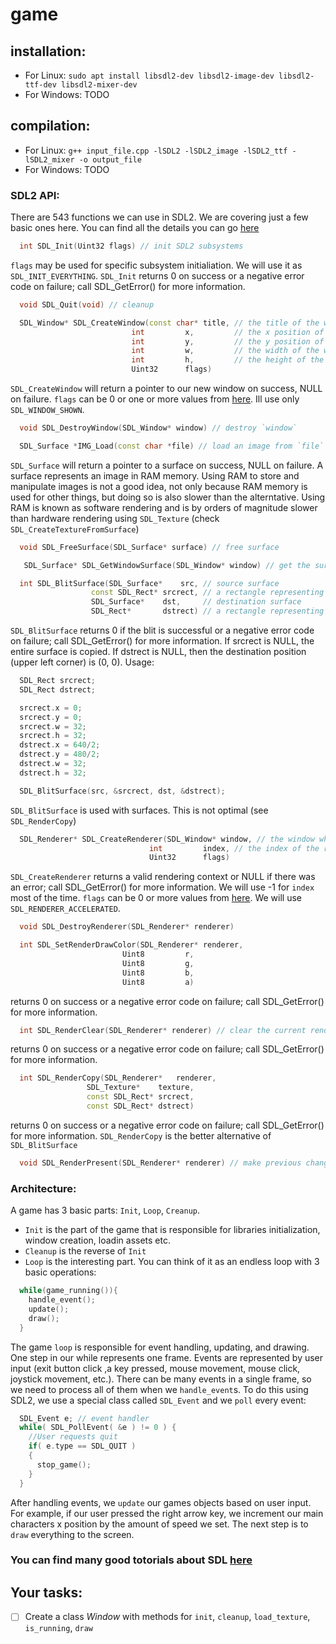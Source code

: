 # game

## installation:
  * For Linux: `sudo apt install libsdl2-dev libsdl2-image-dev libsdl2-ttf-dev libsdl2-mixer-dev`
  * For Windows: TODO
  
## compilation:
  * For Linux: `g++ input_file.cpp -lSDL2 -lSDL2_image -lSDL2_ttf -lSDL2_mixer -o output_file`
  * For Windows: TODO
  
### SDL2 API:
  There are 543 functions we can use in SDL2. We are covering just a few basic ones here. You can find all the details you can go [here](https://wiki.libsdl.org/APIByCategory)
  
  ```C++
    int SDL_Init(Uint32 flags) // init SDL2 subsystems
  ```
  `flags` may be used for specific subsystem initialiation. We will use it as `SDL_INIT_EVERYTHING`.
  `SDL_Init` returns 0 on success or a negative error code on failure; call SDL_GetError() for more information. 
  
  ```C++
    void SDL_Quit(void) // cleanup
  ```
  
  ```C++
    SDL_Window* SDL_CreateWindow(const char* title, // the title of the window
                             int         x,         // the x position of the window, SDL_WINDOWPOS_CENTERED, or SDL_WINDOWPOS_UNDEFINED
                             int         y,         // the y position of the window, SDL_WINDOWPOS_CENTERED, or SDL_WINDOWPOS_UNDEFINED
                             int         w,         // the width of the window, in screen coordinates
                             int         h,         // the height of the window, in screen coordinates
                             Uint32      flags)
  ```
  `SDL_CreateWindow` will return a pointer to our new window on success, NULL on failure.
  `flags` can be 0 or one or more values from [here](https://wiki.libsdl.org/SDL_WindowFlags). Ill use only `SDL_WINDOW_SHOWN`.
  
  ```C++
    void SDL_DestroyWindow(SDL_Window* window) // destroy `window`
  ```
  
  ```C++
    SDL_Surface *IMG_Load(const char *file) // load an image from `file` (path to image)
  ```
   `SDL_Surface` will return a pointer to a surface on success, NULL on failure.
   A surface represents an image in RAM memory. Using RAM to store and manipulate images is not a good idea, not only because RAM memory is used for other things, but doing so is also slower than the alterntative. Using RAM is known as software rendering and is by orders of magnitude slower than hardware rendering using `SDL_Texture` (check `SDL_CreateTextureFromSurface`)
   
  ```C++
    void SDL_FreeSurface(SDL_Surface* surface) // free surface
  ```
  
  ```C++
     SDL_Surface* SDL_GetWindowSurface(SDL_Window* window) // get the surface of our window
  ```
  
  ```C++
    int SDL_BlitSurface(SDL_Surface*    src, // source surface
                    const SDL_Rect* srcrect, // a rectangle representing the part of the src surface we want to blit from
                    SDL_Surface*    dst,     // destination surface
                    SDL_Rect*       dstrect) // a rectangle representing the part of the dst surface we want to blit to
  ```
  `SDL_BlitSurface` returns 0 if the blit is successful or a negative error code on failure; call SDL_GetError() for more information. 
  If srcrect is NULL, the entire surface is copied. If dstrect is NULL, then the destination position (upper left corner) is (0, 0). 
  Usage:
  ```C++
    SDL_Rect srcrect;
    SDL_Rect dstrect;

    srcrect.x = 0;
    srcrect.y = 0;
    srcrect.w = 32;
    srcrect.h = 32;
    dstrect.x = 640/2;
    dstrect.y = 480/2;
    dstrect.w = 32;
    dstrect.h = 32;

    SDL_BlitSurface(src, &srcrect, dst, &dstrect);
  ```
  `SDL_BlitSurface` is used with surfaces. This is not optimal (see `SDL_RenderCopy`)
  
  ```C++
    SDL_Renderer* SDL_CreateRenderer(SDL_Window* window, // the window where rendering is displayed
                                 int         index, // the index of the rendering driver to initialize, or -1 to initialize the first one supporting the requested flags (we will use -1)
                                 Uint32      flags)
  ```
  `SDL_CreateRenderer` returns a valid rendering context or NULL if there was an error; call SDL_GetError() for more information.
  We will use -1 for `index` most of the time.
  `flags` can be 0 or more values from [here](https://wiki.libsdl.org/SDL_RendererFlags). We will use `SDL_RENDERER_ACCELERATED`.
  
  ```C++
    void SDL_DestroyRenderer(SDL_Renderer* renderer)
  ```
  
  
  ```C++
    int SDL_SetRenderDrawColor(SDL_Renderer* renderer,
                           Uint8         r,
                           Uint8         g,
                           Uint8         b,
                           Uint8         a)
  ```
  returns 0 on success or a negative error code on failure; call SDL_GetError() for more information. 
  
  
  ```C++
    int SDL_RenderClear(SDL_Renderer* renderer) // clear the current rendering target with the drawing color. 
  ```
  returns 0 on success or a negative error code on failure; call SDL_GetError() for more information. 
  
  ```C++
    int SDL_RenderCopy(SDL_Renderer*   renderer,
                   SDL_Texture*    texture,
                   const SDL_Rect* srcrect,
                   const SDL_Rect* dstrect)
  ```
  returns 0 on success or a negative error code on failure; call SDL_GetError() for more information. `SDL_RenderCopy` is the better alternative of `SDL_BlitSurface`
  
  ```C++
    void SDL_RenderPresent(SDL_Renderer* renderer) // make previous changes to `renderer` visible
  ```
   
  
### Architecture:
  A game has 3 basic parts: `Init`, `Loop`, `Creanup`. 
  * `Init` is the part of the game that is responsible for libraries initialization, window creation, loadin assets etc. 
  * `Cleanup` is the reverse of `Init`
  * `Loop` is the interesting part. You can think of it as an endless loop with 3 basic operations:
  ```C++
    while(game_running()){
      handle_event();
      update();
      draw();
    }
  ```
  The game `loop` is responsible for event handling, updating, and drawing. One step in our while represents one frame. Events are represented by user input (exit button click ,a key pressed, mouse movement, mouse click, joystick movement, etc.). There can be many events in a single frame, so we need to process all of them when we `handle_event`s. To do this using SDL2, we use a special class called `SDL_Event` and we `poll` every event:
  ```C++
    SDL_Event e; // event handler
    while( SDL_PollEvent( &e ) != 0 ) { 
      //User requests quit 
      if( e.type == SDL_QUIT ) 
      { 
        stop_game(); 
      } 
    }
  ```
  After handling events, we `update` our games objects based on user input. For example, if our user pressed the right arrow key, we increment our main characters x position by the amount of speed we set.
  The next step is to `draw` everything to the screen.
  
  
### You can find many good totorials about SDL [here](http://lazyfoo.net/tutorials/SDL/index.php)

## Your tasks:
  - [ ] Create a class _Window_ with methods for `init`, `cleanup`, `load_texture`, `is_running`, `draw`
